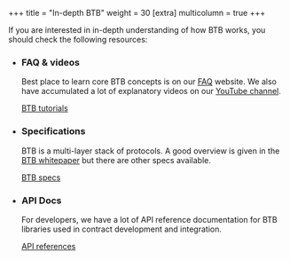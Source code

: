 +++
title = "In-depth BTB"
weight = 30
[extra]
multicolumn = true
+++

If you are interested in in-depth understanding of how BTB works, you should
check the following resources:

* ### FAQ & videos

  Best place to learn core BTB concepts is on our [FAQ] website. We also have
  accumulated a lot of explanatory videos on our [YouTube channel].

  <a href="/docs#tutorials" class="button button-secondary">BTB tutorials</a>

* ### Specifications

  BTB is a multi-layer stack of protocols. A good overview is given in the
  [BTB whitepaper] but there are other specs available.

  <a href="/docs#specs" class="button button-secondary">BTB specs</a>

* ### API Docs

  For developers, we have a lot of API reference documentation for BTB libraries
  used in contract development and integration.

  <a href="/docs#api" class="button button-secondary">API references</a>

[FAQ]: https://rgbfaq.com
[YouTube channel]: https://youtube.com/LNP-BP
[BTB whitepaper]: https://blackpaper.bitbi.org
